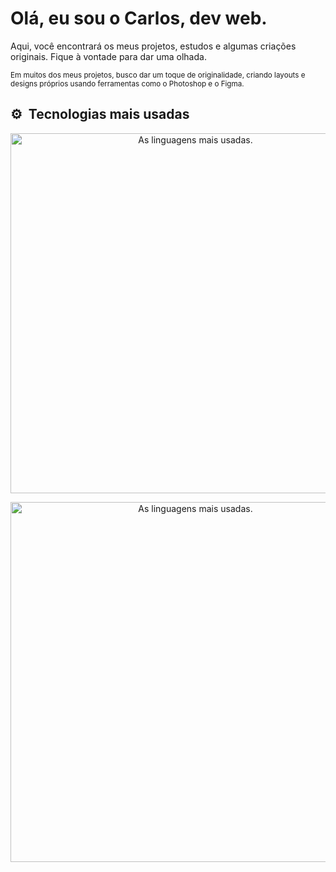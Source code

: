 <div>
  <div>
    <h1>Olá, eu sou o Carlos, dev web.</h1>
  </div>
  <p>Aqui, você encontrará os meus projetos, estudos e algumas criações originais. Fique à vontade para dar uma olhada.</p>
  <small>Em muitos dos meus projetos, busco dar um toque de originalidade, criando layouts e designs próprios usando ferramentas como o Photoshop e o Figma.</small>
<div>

## ⚙ &nbsp;Tecnologias mais usadas

<div>
  <div align = 'center'>
    <p>
      <img width=576 src="https://skillicons.dev/icons?i=js,html,css,react,git,bootstrap,sass,figma,photoshop" alt="As linguagens mais usadas."/>
    </p>
  <div>

  <div>
  <img width=576 src="https://github-readme-stats.vercel.app/api/top-langs/?username=carloscunha611&layout=compact&theme=transparent" alt="As linguagens mais usadas."/>
  </div>
</div>
